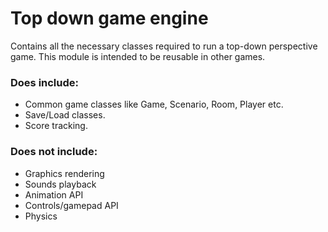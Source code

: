 # Top down game engine

Contains all the necessary classes required to run 
a top-down perspective game. This module is intended to be
reusable in other games.

### Does include:
- Common game classes like Game, Scenario, Room, Player etc.
- Save/Load classes.
- Score tracking.

### Does not include:
- Graphics rendering
- Sounds playback
- Animation API
- Controls/gamepad API
- Physics